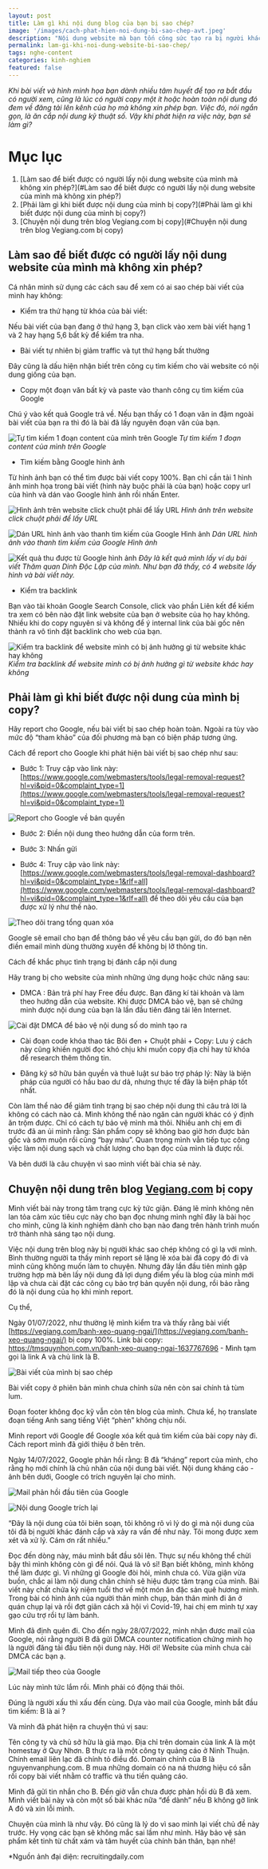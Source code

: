 ```yaml
---
layout: post
title: Làm gì khi nội dung blog của bạn bị sao chép?
image: '/images/cach-phat-hien-noi-dung-bi-sao-chep-avt.jpeg'
description: "Nội dung website mà bạn tốn công sức tạo ra bị người khác sao chép không xin phép. khi phát hiện ra việc này, bạn sẽ làm gì? Bài viết hôm nay là trải nghiệm thực tế làm content của mình"
permalink: lam-gi-khi-noi-dung-website-bi-sao-chep/
tags: nghe-content
categories: kinh-nghiem
featured: false
---
```

_Khi bài viết và hình minh họa bạn dành nhiều tâm huyết để tạo ra bắt đầu có người xem, cũng là lúc có người copy một ít hoặc hoàn toàn nội dung đó đem về đăng tải lên kênh của họ mà không xin phép bạn. Việc đó, nói ngắn gọn, là ăn cắp nội dung kỹ thuật số. Vậy khi phát hiện ra việc này, bạn sẽ làm gì?_ 

# Mục lục
1. [Làm sao để biết được có người lấy nội dung website của mình mà không xin phép?](#Làm sao để biết được có người lấy nội dung website của mình mà không xin phép?)
2. [Phải làm gì khi biết được nội dung của mình bị copy?](#Phải làm gì khi biết được nội dung của mình bị copy?)
3. [Chuyện nội dung trên blog Vegiang.com bị copy](#Chuyện nội dung trên blog Vegiang.com bị copy)

## Làm sao để biết được có người lấy nội dung website của mình mà không xin phép? <a name="Làm sao để biết được có người lấy nội dung website của mình mà không xin phép?"></a>

Cá nhân mình sử dụng các cách sau để xem có ai sao chép bài viết của mình hay không:

-	Kiểm tra thứ hạng từ khóa của bài viết:

Nếu bài viết của bạn đang ở thứ hạng 3, bạn click vào xem bài viết hạng 1 và 2 hay hạng 5,6 bất kỳ để kiểm tra nha.

-	Bài viết tự nhiên bị giảm traffic và tụt thứ hạng bất thường

Đây cũng là dấu hiện nhận biết trên công cụ tìm kiếm cho vài website có nội dung giống của bạn.

-	Copy một đoạn văn bất kỳ và paste vào thanh công cụ tìm kiếm của Google

Chú ý vào kết quả Google trả về. Nếu bạn thấy có 1 đoạn văn in đậm ngoài bài viết của bạn ra thì đó là bài đã lấy nguyên đoạn văn của bạn.

![Tự tìm kiếm 1 đoạn content của mình trên Google](/images/cach-phat-hien-noi-dung-bi-sao-chep.PNG)
_Tự tìm kiếm 1 đoạn content của mình trên Google_

-	Tìm kiếm bằng Google hình ảnh

Từ hình ảnh bạn có thể tìm được bài viết copy 100%. Bạn chỉ cần tải 1 hình ảnh minh họa trong bài viết (hình này buộc phải là của bạn) hoặc copy url của hình và dán vào Google hình ảnh rồi nhấn Enter.

![Hình ảnh trên website click chuột phải để lấy URL](/images/cach-phat-hien-noi-dung-bi-sao-chep2.png)
_Hình ảnh trên website click chuột phải để lấy URL_

![Dán URL hình ảnh vào thanh tìm kiếm của Google Hình ảnh](/images/cach-phat-hien-noi-dung-bi-sao-chep1.PNG)
_Dán URL hình ảnh vào thanh tìm kiếm của Google Hình ảnh_

![Kết quả thu được từ Google hình ảnh](/images/cach-phat-hien-noi-dung-bi-sao-chep3.PNG)
_Đây là kết quả mình lấy ví dụ bài viết Thăm quan Dinh Độc Lập của mình. Như bạn đã thấy, có 4 website lấy hình và bài viết này._

-	Kiểm tra backlink

Bạn vào tài khoản Google Search Console, click vào phần Liên kết để kiểm tra xem có bên nào đặt link website của bạn ở website của họ hay không. Nhiều khi do copy nguyên si và không để ý internal link của bài gốc nên thành ra vô tình đặt backlink cho web của bạn.

![Kiểm tra backlink để website mình có bị ảnh hưởng gì từ website khác hay không](/images/cach-phat-hien-noi-dung-bi-sao-chep4.PNG)
_Kiểm tra backlink để website mình có bị ảnh hưởng gì từ website khác hay không_

## Phải làm gì khi biết được nội dung của mình bị copy? <a name="Phải làm gì khi biết được nội dung của mình bị copy?"></a>

Hãy report cho Google, nếu bài viết bị sao chép hoàn toàn. Ngoài ra tùy vào mức độ “tham khảo” của đối phương mà bạn có biện pháp tương ứng. 

Cách để report cho Google khi phát hiện bài viết bị sao chép như sau:

-	Bước 1: Truy cập vào link này: [https://www.google.com/webmasters/tools/legal-removal-request?hl=vi&pid=0&complaint_type=1](https://www.google.com/webmasters/tools/legal-removal-request?hl=vi&pid=0&complaint_type=1)

![Report cho Google về bản quyền](/images/cach-phat-hien-noi-dung-bi-sao-chep5.PNG)

-	Bước 2: Điền nội dung theo hướng dẫn của form trên.

-	Bước 3: Nhấn gửi

-	Bước 4: Truy cập vào link này: [https://www.google.com/webmasters/tools/legal-removal-dashboard?hl=vi&pid=0&complaint_type=1&rlf=all](https://www.google.com/webmasters/tools/legal-removal-dashboard?hl=vi&pid=0&complaint_type=1&rlf=all) để theo dõi yêu cầu của bạn được xử lý như thế nào.

![Theo dõi trang tổng quan xóa](/images/cach-phat-hien-noi-dung-bi-sao-chep6.PNG)

Google sẽ email cho bạn để thông báo về yêu cầu bạn gửi, do đó bạn nên điền email mình dùng thường xuyên để không bị lỡ thông tin. 

Cách để khắc phục tình trạng bị đánh cắp nội dung

Hãy trang bị cho website của mình những ứng dụng hoặc chức năng sau:

-	DMCA : Bản trả phí hay Free đều được. Bạn đăng kí tài khoản và làm theo hướng dẫn của website. Khi được DMCA bảo vệ, bạn sẽ chứng minh được nội dung của bạn là lần đầu tiên đăng tải lên Internet.

![Cài đặt DMCA để bảo vệ nội dung số do mình tạo ra](/images/cach-phat-hien-noi-dung-bi-sao-chep7.PNG)

-	Cài đoạn code khóa thao tác Bôi đen + Chuột phải + Copy: Lưu ý cách này cũng khiến người đọc khó chịu khi muốn copy địa chỉ hay từ khóa để research thêm thông tin.

-	Đăng ký sở hữu bản quyền và thuê luật sư bảo trợ pháp lý: Này là biện pháp của người có hầu bao dư dả, nhưng thực tế đây là biện pháp tốt nhất.

Còn làm thể nào để giảm tình trạng bị sao chép nội dung thì câu trả lời là không có cách nào cả. Mình không thể nào ngăn cản người khác có ý định ăn trộm được. Chỉ có cách tự bảo vệ mình mà thôi. Nhiều anh chị em đi trước đã an ủi mình rằng: Sản phẩm copy sẽ không bao giờ hơn được bản gốc và sớm muộn rồi cũng “bay màu”. Quan trọng mình vẫn tiếp tục công việc làm nội dung sạch và chất lượng cho bạn đọc của mình là được rồi.

Và bên dưới là câu chuyện vì sao mình viết bài chia sẻ này.

## Chuyện nội dung trên blog [Vegiang.com](https://vegiang.com/) bị copy <a name="Chuyện nội dung trên blog [Vegiang.com](https://vegiang.com/) bị copy"></a>

Mình viết bài này trong tâm trạng cực kỳ tức giận. Đáng lẽ mình không nên lan tỏa cảm xúc tiêu cực này cho bạn đọc nhưng mình nghĩ đây là bài học cho mình, cũng là kinh nghiệm dành cho bạn nào đang trên hành trình muốn trở thành nhà sáng tạo nội dung.

Việc nội dung trên blog này bị người khác sao chép không có gì lạ với mình. Bình thường người ta thấy mình report sẽ lặng lẽ xóa bài đã copy đó đi và mình cũng không muốn làm to chuyện. Nhưng đây lần đầu tiên mình gặp trường hợp mà bên lấy nội dung đã lợi dụng điểm yếu là blog của mình mới lập và chưa cài đặt các công cụ bảo trợ bản quyền nội dung, rồi bảo rằng đó là nội dung của họ khi mình report.

Cụ thể,

Ngày 01/07/2022, như thường lệ mình kiểm tra và thấy rằng bài viết [https://vegiang.com/banh-xeo-quang-ngai/](https://vegiang.com/banh-xeo-quang-ngai/) bị copy 100%. Link bài copy: https://tmsquynhon.com.vn/banh-xeo-quang-ngai-1637767696 - Mình tạm gọi là link A và chủ link là B.

![Bài viết của mình bị sao chép](/images/cach-phat-hien-noi-dung-bi-sao-chep11.PNG)

Bài viết copy ở phiên bản mình chưa chỉnh sửa nên còn sai chính tả tùm lum.

Đoạn footer không đọc kỹ vẫn còn tên blog của mình. Chưa kể, họ translate đoạn tiếng Anh sang tiếng Việt “phèn” không chịu nổi.

Mình report với Google để Google xóa kết quả tìm kiếm của bài copy này đi. Cách report mình đã giới thiệu ở bên trên.

Ngày 14/07/2022, Google phản hồi rằng: B đã “kháng” report của mình, cho rằng họ mới chính là chủ nhân của nội dung bài viết. Nội dung kháng cáo - ảnh bên dưới, Google có trích nguyên lại cho mình.

![Mail phản hồi đầu tiên của Google](/images/cach-phat-hien-noi-dung-bi-sao-chep8.PNG)

![Nội dung Google trích lại](/images/cach-phat-hien-noi-dung-bi-sao-chep9.PNG)

“Đây là nội dung của tôi biên soạn, tôi không rõ vì lý do gì mà nội dung của tôi đã bị người khác đánh cắp và xảy ra vấn đề như này. Tôi mong được xem xét và xử lý. Cám ơn rất nhiều.”

Đọc đến dòng này, máu mình bắt đầu sôi lên. Thực sự nếu không thể chửi bậy thì mình không còn gì để nói. Quá là vô sỉ! Bạn biết không, mình không thể làm được gì. Vì những gì Google đòi hỏi, mình chưa có. Vừa giận vừa buồn, chắc ai làm nội dung chân chính sẽ hiệu được tâm trạng của mình. Bài viết này chất chứa kỷ niệm tuổi thơ về một món ăn đặc sản quê hương mình. Trong bài có hình ảnh của người thân mình chụp, bản thân mình đi ăn ở quán chụp lại và rồi đợt giãn cách xã hội vì Covid-19, hai chị em mình tự xay gạo cứu trợ rồi tự làm bánh.

Mình đã định quên đi. Cho đến ngày 28/07/2022, mình nhận được mail của Google, nói rằng người B đã gửi DMCA counter notification chứng minh họ là người đăng tải đầu tiên nội dung này. Hỡi ơi! Website của mình chưa cài DMCA các bạn ạ.

![Mail tiếp theo của Google](/images/cach-phat-hien-noi-dung-bi-sao-chep10.PNG)

Lúc này mình tức lắm rồi. Mình phải có động thái thôi.

Đúng là người xấu thì xấu đến cùng. Dựa vào mail của Google, mình bắt đầu tìm kiếm: B là ai ?

Và mình đã phát hiện ra chuyện thú vị sau:

Tên công ty và chủ sở hữu là giả mạo. Địa chỉ trên domain của link A là một homestay ở Quy Nhơn. B thực ra là một công ty quảng cáo ở Ninh Thuận. Chính email liên lạc đã chính tỏ điều đó. Domain chính của B là nguyenvanphung.com. B mua những domain có na ná thương hiệu có sẵn rồi copy bài viết nhằm có traffic và thu tiền quảng cáo.

Mình đã gửi tin nhắn cho B. Đến giờ vẫn chưa được phản hồi dù B đã xem. Mình viết bài này và còn một số bài khác nữa “để dành” nếu B không gỡ link A đó và xin lỗi mình.

Chuyện của mình là như vậy. Đó cũng là lý do vì sao mình lại viết chủ đề này trước. Hy vọng các bạn sẽ không mắc sai lầm như mình. Hãy bảo vệ sản phẩm kết tinh từ chất xám và tâm huyết của chính bản thân, bạn nhé!

*Nguồn ảnh đại diện: recruitingdaily.com

